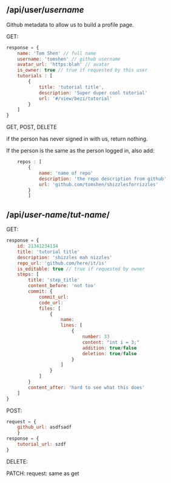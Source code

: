 /api/user/_username_
-------
Github metadata to allow us to build a profile page.

GET:
```javascript
response = {
    name: 'Tom Shen' // full name
    username: 'tomshen' // github username
    avatar_url: 'https:blah' // avatar
    is_owner: true // true if requested by this user
    tutorials : [
        {
            title: 'tutorial title',
            description: 'Super duper cool tutorial'
            url: '#/view/bezi/tutorial'
        }
    ]
}
```

GET, POST, DELETE

if the person has never signed in with us, return nothing.

If the person is the same as the person logged in, also add:

```javascript
    repos : [
        {
            name: 'name of repo'
            description: 'the repo description from github'
            url: 'github.com/tomshen/shizzlesforrizzles'
        }
        ]
```

/api/_user-name_/_tut-name_/
---
GET:

```javascript
response = {
    id: 21341234134
    title: 'tutorial title'
    description: 'shizzles mah nizzles'
    repo_url: 'github.com/here/it/is'
    is_editable: true // true if requested by owner
    steps: [
        title: 'step_title'
        content_before: 'not too'
        commit: {
            commit_url:
            code_url:
            files: [
                {
                    name:
                    lines: [
                        {
                            number: 33
                            content: "int i = 3;"
                            addition: true/false
                            deletion: true/false
                        }
                    ]
                }
            ]
        }
        content_after: 'hard to see what this does'
    ]
}
```

POST:

```javascript
request = {
    github_url: asdfsadf
    }
response = {
    tutorial_url: szdf
}
```

DELETE:

PATCH:
request: same as get
